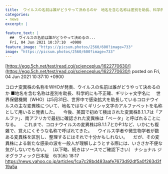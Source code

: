 ```yaml
---
title:  ウイルスの名前は誰がどうやって決めるのか　地名を含む名称は差別を助長、科学的にも不正確  
categories:
- news
excerpt: |
  
feature_text: |
  ##  ウイルスの名前は誰がどうやって決めるの...
  Fri, 04 Jun 2021 10:37:10  +0900
feature_image: "https://picsum.photos/2560/600?image=733"
image: "https://picsum.photos/2560/600?image=733"
---
```


[https://egg.5ch.net/test/read.cgi/scienceplus/1622770630/](https://egg.5ch.net/test/read.cgi/scienceplus/1622770630/)
posted on Fri, 04 Jun 2021 10:37:10  +0900

<!--more-->

コロナ変異株の名称をWHOが発表、ウイルスの名前は誰がどうやって決めるのか ■地名を含む名称は差別を助長、科学的にも不正確、ギリシャ文字名に 　世界保健機関（WHO）は5月31日、世界中で感染拡大を助長しているコロナウイルスの主な変異株について、地名ではなくギリシャ文字のアルファベットを名称として用いると発表した。 　今後、英国で初めて検出された変異株B.1.1.7は「アルファ」、南アフリカで最初に確認された変異株は「ベータ」と呼ばれることになる。 　これまで、コロナウイルスの変異株はB.1.1.7とかP.1など、いかにも複雑で、覚えにくそうな名称で呼ばれてきた。 　ウイルス学者や微生物学者が数ある変異株を区別し、整理するにはそれで十分かもしれない。 　だが、その変異株による新たな感染の波を一般人が理解しようとする際には、いささか不便な気がしないでもない。 （以下略、続きはソースでご確認下さい） ナショナル ジオグラフィック日本版　6/3(木) 18:17 https://news.yahoo.co.jp/articles/1ca7c28bd483aafe7673d92df5a0f263d3f19a5a
